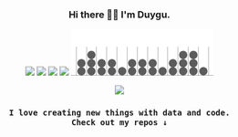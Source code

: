 <div align="center">
  
  ### Hi there 👋🏼 I'm Duygu.
  <a href= "https://dduyg.github.io/" target="_blank"><img src="https://img.icons8.com/glyph-neue/32/1A1A1A/domain.png"/></a> <a href= "https://instagram.com/insert.data" target="_blank"><img src="https://img.icons8.com/fluency-systems-regular/32/null/instagram-new--v1.png"/></a> <a href= "https://medium.com/@dduyg" target="_blank"><img src="https://img.icons8.com/fluency-systems-filled/32/null/medium-logo.png"/></a> <a href= "https://ko-fi.com/dduyg" target="_blank"><img src="https://img.icons8.com/pastel-glyph/31/000000/like--v1.png"/></a> 
<img width="250" src="https://raw.githubusercontent.com/dduyg/miscellaneous/8ce1a83c9cf97ce9c933a0e442d2509027e76a22/bins-and-balls.gif"> 

![](https://komarev.com/ghpvc/?username=dduyg&color=98473E)

<h4><samp>I love creating new things with data and code. <br> Check out my repos ↓</samp></h4>

</div>
